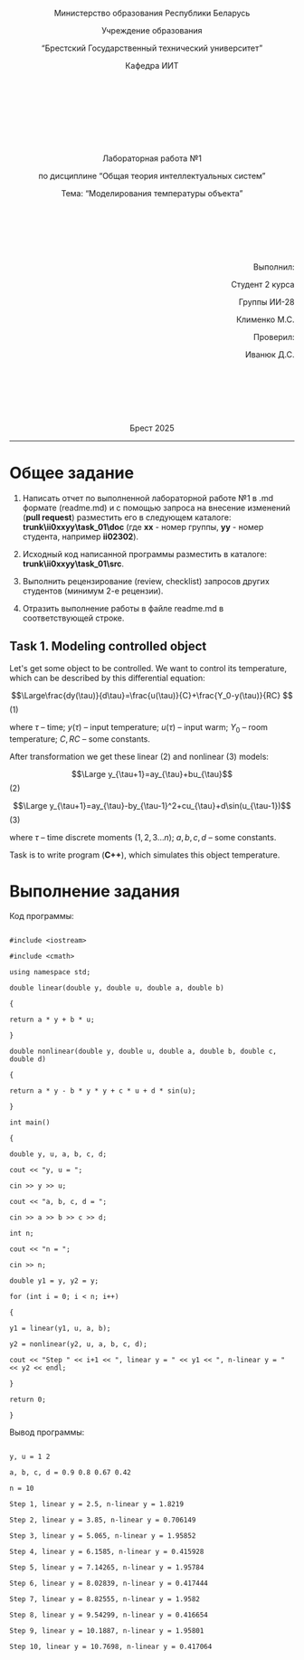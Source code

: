 ﻿
<p align="center"> Министерство образования Республики Беларусь</p>

<p align="center">Учреждение образования</p>

<p align="center">“Брестский Государственный технический университет”</p>

<p align="center">Кафедра ИИТ</p>

<br><br><br><br><br><br><br>

<p align="center">Лабораторная работа №1</p>

<p align="center">по дисциплине “Общая теория интеллектуальных систем”</p>

<p align="center">Тема: “Моделирования температуры объекта”</p>

<br><br><br><br><br>

<p align="right">Выполнил:</p>

<p align="right">Студент 2 курса</p>

<p align="right">Группы ИИ-28</p>

<p align="right">Клименко М.С.</p>

<p align="right">Проверил:</p>

<p align="right">Иванюк Д.С.</p>

<br><br><br><br><br>

<p align="center">Брест 2025</p>

  

  

<hr>

  

  

# Общее задание #

1. Написать отчет по выполненной лабораторной работе №1 в .md формате (readme.md) и с помощью запроса на внесение изменений (**pull request**) разместить его в следующем каталоге: **trunk\ii0xxyy\task_01\doc** (где **xx** - номер группы, **yy** - номер студента, например **ii02302**).

2. Исходный код написанной программы разместить в каталоге: **trunk\ii0xxyy\task_01\src**.

3. Выполнить рецензирование (review, checklist) запросов других студентов (минимум 2-е рецензии).

4. Отразить выполнение работы в файле readme.md в соответствующей строке.

  

## Task 1. Modeling controlled object ##

Let's get some object to be controlled. We want to control its temperature, which can be described by this differential equation:

  

$$\Large\frac{dy(\tau)}{d\tau}=\frac{u(\tau)}{C}+\frac{Y_0-y(\tau)}{RC} $$ (1)

  

where $\tau$ – time; $y(\tau)$ – input temperature; $u(\tau)$ – input warm; $Y_0$ – room temperature; $C,RC$ – some constants.

  

After transformation we get these linear (2) and nonlinear (3) models:

  

$$\Large y_{\tau+1}=ay_{\tau}+bu_{\tau}$$ (2)

$$\Large y_{\tau+1}=ay_{\tau}-by_{\tau-1}^2+cu_{\tau}+d\sin(u_{\tau-1})$$ (3)

  

where $\tau$ – time discrete moments ($1,2,3{\dots}n$); $a,b,c,d$ – some constants.

  

Task is to write program (**С++**), which simulates this object temperature.

  

# Выполнение задания #

Код программы:

```

#include <iostream>

#include <cmath>

using namespace std;

double linear(double y, double u, double a, double b)

{

return a * y + b * u;

}

double nonlinear(double y, double u, double a, double b, double c, double d)

{

return a * y - b * y * y + c * u + d * sin(u);

}

int main()

{

double y, u, a, b, c, d;

cout << "y, u = ";

cin >> y >> u;

cout << "а, b, c, d = ";

cin >> a >> b >> c >> d;

int n;

cout << "n = ";

cin >> n;

double y1 = y, y2 = y;

for (int i = 0; i < n; i++)

{

y1 = linear(y1, u, a, b);

y2 = nonlinear(y2, u, a, b, c, d);

cout << "Step " << i+1 << ", linear y = " << y1 << ", n-linear y = " << y2 << endl;

}

return 0;

}

```

Вывод программы:

```

y, u = 1 2

а, b, c, d = 0.9 0.8 0.67 0.42

n = 10

Step 1, linear y = 2.5, n-linear y = 1.8219

Step 2, linear y = 3.85, n-linear y = 0.706149

Step 3, linear y = 5.065, n-linear y = 1.95852

Step 4, linear y = 6.1585, n-linear y = 0.415928

Step 5, linear y = 7.14265, n-linear y = 1.95784

Step 6, linear y = 8.02839, n-linear y = 0.417444

Step 7, linear y = 8.82555, n-linear y = 1.9582

Step 8, linear y = 9.54299, n-linear y = 0.416654

Step 9, linear y = 10.1887, n-linear y = 1.95801

Step 10, linear y = 10.7698, n-linear y = 0.417064

```

